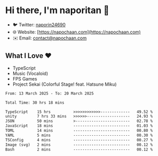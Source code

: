 # Hi there, I'm naporitan 👋

- 🐦 Twitter: [naporin24690](https://twitter.com/naporin24690)
- 🌐 Website: [https://napochaan.com](https://napochaan.com)
- ✉️ Email: [contact@napochaan.com](mailto:contact@napochaan.com)

## What I Love ❤️
- TypeScript
- Music (Vocaloid)
- FPS Games
- Project Sekai (Colorful Stage! feat. Hatsune Miku)

<!--START_SECTION:waka-->

```txt
From: 13 March 2025 - To: 20 March 2025

Total Time: 30 hrs 18 mins

TypeScript    15 hrs          >>>>>>>>>>>>-------------   49.52 %
unity         7 hrs 33 mins   >>>>>>-------------------   24.93 %
JSON          50 mins         >------------------------   02.78 %
JavaScript    18 mins         -------------------------   01.03 %
TOML          14 mins         -------------------------   00.80 %
YAML          5 mins          -------------------------   00.30 %
TSConfig      4 mins          -------------------------   00.27 %
Image (svg)   2 mins          -------------------------   00.12 %
Bash          2 mins          -------------------------   00.12 %
```

<!--END_SECTION:waka-->

